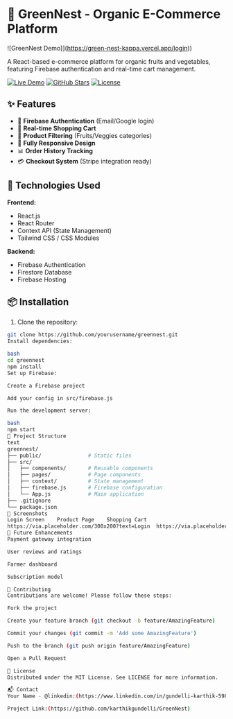 # 🌿 GreenNest - Organic E-Commerce Platform

![GreenNest Demo]](https://green-nest-kappa.vercel.app/login))  

A React-based e-commerce platform for organic fruits and vegetables, featuring Firebase authentication and real-time cart management.

[![Live Demo](https://img.shields.io/badge/Live-Demo-brightgreen)](https://your-demo-link.com)
[![GitHub Stars](https://img.shields.io/github/stars/yourusername/greennest)](https://github.com/yourusername/greennest/stargazers)
[![License](https://img.shields.io/badge/License-MIT-blue)](LICENSE)

## ✨ Features

- 🔐 **Firebase Authentication** (Email/Google login)
- 🛒 **Real-time Shopping Cart**
- 🍎 **Product Filtering** (Fruits/Veggies categories)
- 📱 **Fully Responsive Design**
- 📊 **Order History Tracking**
- 💳 **Checkout System** (Stripe integration ready)

## 🚀 Technologies Used

**Frontend:**
- React.js
- React Router
- Context API (State Management)
- Tailwind CSS / CSS Modules

**Backend:**
- Firebase Authentication
- Firestore Database
- Firebase Hosting

## 📦 Installation

1. Clone the repository:
```bash
git clone https://github.com/yourusername/greennest.git
Install dependencies:

bash
cd greennest
npm install
Set up Firebase:

Create a Firebase project

Add your config in src/firebase.js

Run the development server:

bash
npm start
🔧 Project Structure
text
greennest/
├── public/               # Static files
├── src/
│   ├── components/       # Reusable components
│   ├── pages/            # Page components
│   ├── context/          # State management
│   ├── firebase.js       # Firebase configuration
│   └── App.js            # Main application
├── .gitignore
└── package.json
📸 Screenshots
Login Screen	Product Page	Shopping Cart
https://via.placeholder.com/300x200?text=Login	https://via.placeholder.com/300x200?text=Products	https://via.placeholder.com/300x200?text=Cart
🌱 Future Enhancements
Payment gateway integration

User reviews and ratings

Farmer dashboard

Subscription model

🤝 Contributing
Contributions are welcome! Please follow these steps:

Fork the project

Create your feature branch (git checkout -b feature/AmazingFeature)

Commit your changes (git commit -m 'Add some AmazingFeature')

Push to the branch (git push origin feature/AmazingFeature)

Open a Pull Request

📜 License
Distributed under the MIT License. See LICENSE for more information.

📬 Contact
Your Name - @linkedin:(https://www.linkedin.com/in/gundelli-karthik-598b71243/)- karthikgundelly4@gmail.com

Project Link:(https://github.com/karthikgundelli/GreenNest)

